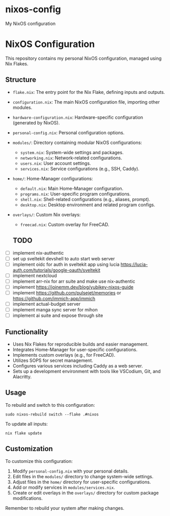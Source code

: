 # nixos-config

My NixOS configuration

# NixOS Configuration

This repository contains my personal NixOS configuration, managed using Nix Flakes.

## Structure

- `flake.nix`: The entry point for the Nix Flake, defining inputs and outputs.
- `configuration.nix`: The main NixOS configuration file, importing other modules.
- `hardware-configuration.nix`: Hardware-specific configuration (generated by NixOS).
- `personal-config.nix`: Personal configuration options.
- `modules/`: Directory containing modular NixOS configurations:
  - `system.nix`: System-wide settings and packages.
  - `networking.nix`: Network-related configurations.
  - `users.nix`: User account settings.
  - `services.nix`: Service configurations (e.g., SSH, Caddy).
- `home/`: Home-Manager configurations:
  - `default.nix`: Main Home-Manager configuration.
  - `programs.nix`: User-specific program configurations.
  - `shell.nix`: Shell-related configurations (e.g., aliases, prompt).
  - `desktop.nix`: Desktop environment and related program configs.
- `overlays/`: Custom Nix overlays:

  - `freecad.nix`: Custom overlay for FreeCAD.

  ## TODO

- [ ] implement nix-authentic
- [ ] set up sveltekit devshell to auto start web server
- [ ] implement oidc for auth in sveltekit app using lucia https://lucia-auth.com/tutorials/google-oauth/sveltekit
- [ ] implement nextcloud
- [ ] implement arr-nix for arr suite and make use nix-authentic
- [ ] implement https://joinemm.dev/blog/yubikey-nixos-guide
- [ ] implement https://github.com/pulsejet/memories or https://github.com/immich-app/immich
- [ ] implement actual-budget server
- [ ] implement manga sync server for mihon
- [ ] implement ai suite and expose through site

## Functionality

- Uses Nix Flakes for reproducible builds and easier management.
- Integrates Home-Manager for user-specific configurations.
- Implements custom overlays (e.g., for FreeCAD).
- Utilizes SOPS for secret management.
- Configures various services including Caddy as a web server.
- Sets up a development environment with tools like VSCodium, Git, and Alacritty.

## Usage

To rebuild and switch to this configuration:

```
sudo nixos-rebuild switch --flake .#nixos
```

To update all inputs:

```
nix flake update
```

## Customization

To customize this configuration:

1. Modify `personal-config.nix` with your personal details.
2. Edit files in the `modules/` directory to change system-wide settings.
3. Adjust files in the `home/` directory for user-specific configurations.
4. Add or modify services in `modules/services.nix`.
5. Create or edit overlays in the `overlays/` directory for custom package modifications.

Remember to rebuild your system after making changes.
